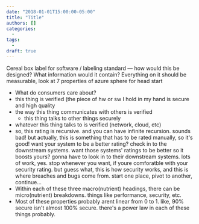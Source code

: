 ```yaml
---
date: "2018-01-01T15:00:00-05:00"
title: "Title"
authors: []
categories:
  - 
tags:
  - 
draft: true
---
```


Cereal box label for software / labeling standard — how would this be designed? What information would it contain? Everything on it should be measurable, look at 7 properties of azure sphere for head start

- What do consumers care about?
- this thing is verified (the piece of hw or sw I hold in my hand is secure and high quality
- the way this thing communicates with others is verified
  - this thing talks to other things securely
- whatever this thing talks to is verified (network, cloud, etc)
- so, this rating is recursive. and you can have infinite recursion. sounds bad! but actually, this is something that has to be rated manually, so it's good! want your system to be a better rating? check in to the downstream systems. want those systems' ratings to be better so it boosts yours? gonna have to look in to their downstream systems. lots of work, yes. stop whenever you want, if youre comforatble with your security rating. but guess what, this is how security works, and this is where breaches and bugs come from. start one place, pivot to another, continue...
- Within each of these three macro(nutrient) headings, there can be micro(nutrient) breakdowns. things like performance, security, etc.
- Most of these properties probably arent linear from 0 to 1. like, 90% secure isn't almost 100% secure. there's a power law in each of these things probably.

